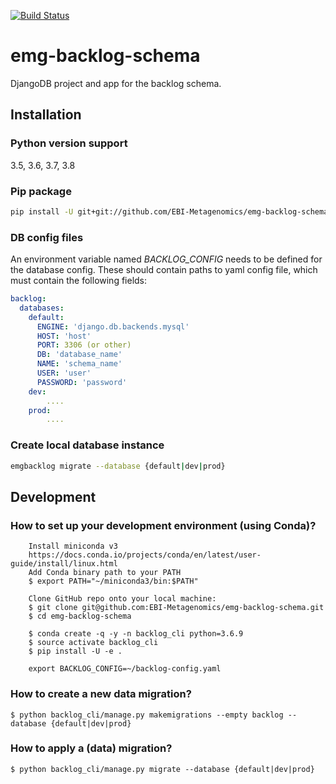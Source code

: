 [![Build Status](https://travis-ci.org/EBI-Metagenomics/emg-backlog-schema.svg?branch=master)](https://travis-ci.org/EBI-Metagenomics/emg-backlog-schema)

# emg-backlog-schema
DjangoDB project and app for the backlog schema.
## Installation
### Python version support
3.5, 3.6, 3.7, 3.8

### Pip package
```bash
pip install -U git+git://github.com/EBI-Metagenomics/emg-backlog-schema.git
```

### DB config files
An environment variable named *BACKLOG_CONFIG* needs to be defined for the database config.
These should contain paths to yaml config file, which must contain the following fields:
```yaml
backlog:
  databases:
    default:
      ENGINE: 'django.db.backends.mysql'
      HOST: 'host'
      PORT: 3306 (or other)
      DB: 'database_name'
      NAME: 'schema_name'
      USER: 'user'
      PASSWORD: 'password'
    dev:
        ....
    prod:
        ....
```

### Create local database instance
```bash
emgbacklog migrate --database {default|dev|prod}
```

## Development
### How to set up your development environment (using Conda)?

```
    Install miniconda v3
    https://docs.conda.io/projects/conda/en/latest/user-guide/install/linux.html
    Add Conda binary path to your PATH
    $ export PATH="~/miniconda3/bin:$PATH"
    
    Clone GitHub repo onto your local machine:
    $ git clone git@github.com:EBI-Metagenomics/emg-backlog-schema.git
    $ cd emg-backlog-schema
    
    $ conda create -q -y -n backlog_cli python=3.6.9
    $ source activate backlog_cli 
    $ pip install -U -e .
    
    export BACKLOG_CONFIG=~/backlog-config.yaml
```

### How to create a new data migration?

    $ python backlog_cli/manage.py makemigrations --empty backlog --database {default|dev|prod}
    
### How to apply a (data) migration?

    $ python backlog_cli/manage.py migrate --database {default|dev|prod}